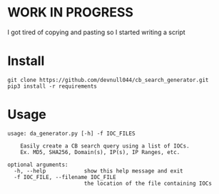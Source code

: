 # WORK IN PROGRESS

I got tired of copying and pasting so I started writing a script

# Install
```
git clone https://github.com/devnull044/cb_search_generator.git
pip3 install -r requirements
```
# Usage

```
usage: da_generator.py [-h] -f IOC_FILES

	Easily create a CB search query using a list of IOCs.
	Ex. MD5, SHA256, Domain(s), IP(s), IP Ranges, etc.

optional arguments:
  -h, --help            show this help message and exit
  -f IOC_FILE, --filename IOC_FILE
                        the location of the file containing IOCs
```

